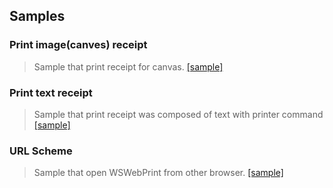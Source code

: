 ## Samples


### Print image(canves) receipt

> Sample that print receipt for canvas. [[sample]](https://woosim.github.io/webprint/canvas.html)

### Print text receipt

> Sample that print receipt was composed of text with printer command [[sample]](https://woosim.github.io/webprint/command.html)

### URL Scheme

> Sample that open WSWebPrint from other browser. [[sample]](https://woosim.github.io/webprint/urlscheme.html)


